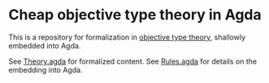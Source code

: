 Cheap objective type theory in Agda
===================================

This is a repository for formalization in
[objective type theory](https://arxiv.org/abs/2102.00905),
shallowly embedded into Agda.

See [Theory.agda](Theory.agda) for formalized content.
See [Rules.agda](Rules.agda) for details on the embedding into Agda.
